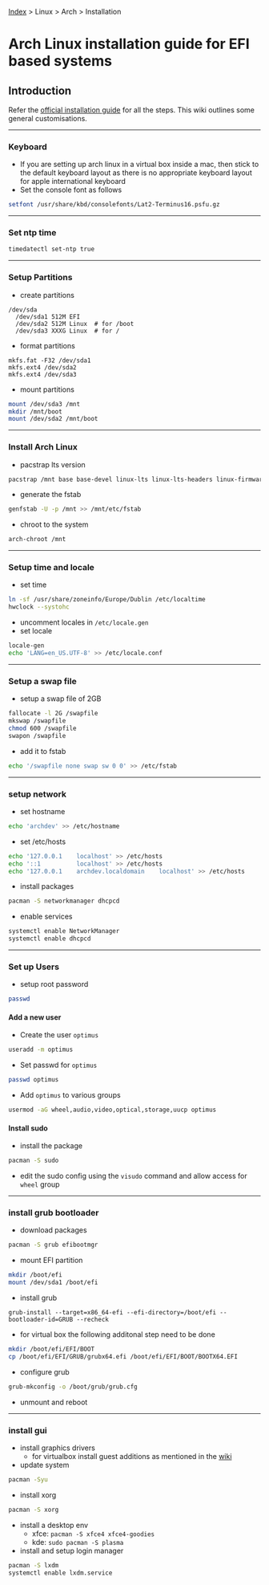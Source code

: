 [Index][home] > Linux > Arch > Installation


# Arch Linux installation guide for EFI based systems

## Introduction
Refer the [official installation guide](https://wiki.archlinux.org/index.php/Installation_guide) for all the steps. This wiki outlines some general customisations. 

---
### Keyboard
- If you are setting up arch linux in a virtual box inside a mac, then stick to the default keyboard layout as there is no appropriate keyboard layout for apple international keyboard
- Set the console font as follows
```bash
setfont /usr/share/kbd/consolefonts/Lat2-Terminus16.psfu.gz
```
---
### Set ntp time
```bash
timedatectl set-ntp true
```

---
### Setup Partitions
* create partitions
```
/dev/sda
  /dev/sda1 512M EFI
  /dev/sda2 512M Linux  # for /boot
  /dev/sda3 XXXG Linux  # for /
```
* format partitions
```
mkfs.fat -F32 /dev/sda1
mkfs.ext4 /dev/sda2
mkfs.ext4 /dev/sda3
```
* mount partitions
```bash
mount /dev/sda3 /mnt
mkdir /mnt/boot
mount /dev/sda2 /mnt/boot
```

---
### Install Arch Linux
- pacstrap lts version
```bash
pacstrap /mnt base base-devel linux-lts linux-lts-headers linux-firmware
```
- generate the fstab
```bash
genfstab -U -p /mnt >> /mnt/etc/fstab
```
- chroot to the system
```bash
arch-chroot /mnt
```

---
### Setup time and locale
- set time
```bash
ln -sf /usr/share/zoneinfo/Europe/Dublin /etc/localtime
hwclock --systohc
```
- uncomment locales in `/etc/locale.gen`
- set locale
```bash
locale-gen
echo 'LANG=en_US.UTF-8' >> /etc/locale.conf
```

---
### Setup a swap file
* setup a swap file of 2GB
```bash
fallocate -l 2G /swapfile
mkswap /swapfile
chmod 600 /swapfile
swapon /swapfile
```
* add it to fstab
```bash
echo '/swapfile none swap sw 0 0' >> /etc/fstab
```

---
### setup network
- set hostname
```bash
echo 'archdev' >> /etc/hostname
```
- set /etc/hosts
```bash
echo '127.0.0.1    localhost' >> /etc/hosts
echo '::1          localhost' >> /etc/hosts
echo '127.0.0.1    archdev.localdomain    localhost' >> /etc/hosts
```
* install packages
```bash
pacman -S networkmanager dhcpcd
```
* enable services
```bash
systemctl enable NetworkManager
systemctl enable dhcpcd
```

---
### Set up Users
- setup root password
```bash
passwd
```
#### Add a new user
* Create the user `optimus`
```bash
useradd -m optimus
```
* Set passwd for `optimus`
```bash
passwd optimus
```
* Add `optimus` to various groups
```bash
usermod -aG wheel,audio,video,optical,storage,uucp optimus
```
#### Install sudo
- install the package
```bash
pacman -S sudo
```
* edit the sudo config using the `visudo` command and allow access for `wheel` group



---
### install grub bootloader
* download packages
```bash
pacman -S grub efibootmgr
```
* mount EFI partition
```bash
mkdir /boot/efi
mount /dev/sda1 /boot/efi
```

* install grub
```
grub-install --target=x86_64-efi --efi-directory=/boot/efi --bootloader-id=GRUB --recheck
```
  - for virtual box the following additonal step need to be done
```bash
mkdir /boot/efi/EFI/BOOT
cp /boot/efi/EFI/GRUB/grubx64.efi /boot/efi/EFI/BOOT/BOOTX64.EFI
``` 

* configure grub
```bash
grub-mkconfig -o /boot/grub/grub.cfg
```
- unmount and reboot

---
### install gui
* install graphics drivers
  * for virtualbox install guest additions as mentioned in the [wiki](https://wiki.archlinux.org/index.php/VirtualBox#Install_the_Guest_Additions)
* update system
```bash
pacman -Syu
```
* install xorg
```bash
pacman -S xorg
```
* install a desktop env
  - xfce: `pacman -S xfce4 xfce4-goodies`
  - kde: `sudo pacman -S plasma`
* install and setup login manager
```bash
pacman -S lxdm
systemctl enable lxdm.service
```



[home]: /dev-guide

